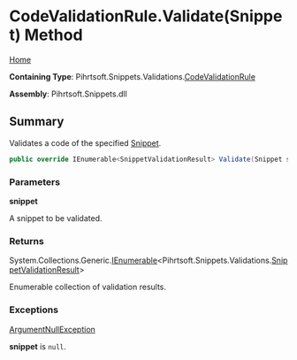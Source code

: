 <a name="_top"></a>

# CodeValidationRule\.Validate\(Snippet\) Method

[Home](../../../../../README.md#_top)

**Containing Type**: Pihrtsoft\.Snippets\.Validations\.[CodeValidationRule](../README.md#_top)

**Assembly**: Pihrtsoft\.Snippets\.dll

## Summary

Validates a code of the specified [Snippet](../../../Snippet/README.md#_top)\.

```csharp
public override IEnumerable<SnippetValidationResult> Validate(Snippet snippet)
```

### Parameters

**snippet**

A snippet to be validated\.

### Returns

System\.Collections\.Generic\.[IEnumerable](https://docs.microsoft.com/en-us/dotnet/api/system.collections.generic.ienumerable-1)\<Pihrtsoft\.Snippets\.Validations\.[SnippetValidationResult](../../SnippetValidationResult/README.md#_top)>

Enumerable collection of validation results\.

### Exceptions

[ArgumentNullException](https://docs.microsoft.com/en-us/dotnet/api/system.argumentnullexception)

**snippet** is `null`\.


